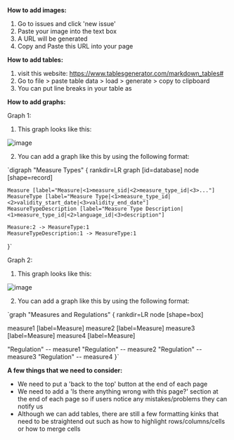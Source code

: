 **How to add images:**
1. Go to issues and click 'new issue' 
2. Paste your image into the text box
3. A URL will be generated 
4. Copy and Paste this URL into your page

**How to add tables:**
1. visit this website: https://www.tablesgenerator.com/markdown_tables# 
2. Go to file > paste table data > load > generate > copy to clipboard 
3. You can put line breaks in your table as <br> 

**How to add graphs:** 

Graph 1: 
1. This graph looks like this: 

![image](https://user-images.githubusercontent.com/61055197/93594831-7f161200-f9ae-11ea-8eec-3480c9a78ae1.png)

2. You can add a graph like this by using the following format: 

`digraph "Measure Types" {
    rankdir=LR
    graph [id=database]
    node [shape=record]
    
    Measure [label="Measure|<1>measure_sid|<2>measure_type_id|<3>..."]
    MeasureType [label="Measure Type|<1>measure_type_id|<2>validity_start_date|<3>validity_end_date"]
    MeasureTypeDescription [label="Measure Type Description|<1>measure_type_id|<2>language_id|<3>description"]

    Measure:2 -> MeasureType:1
    MeasureTypeDescription:1 -> MeasureType:1
}`

Graph 2: 
1. This graph looks like this: 

![image](https://user-images.githubusercontent.com/61055197/93596740-c651d200-f9b1-11ea-8321-211ecb6d575a.png)

2. You can add a graph like this by using the following format: 

`graph "Measures and Regulations" {
  rankdir=LR
  node [shape=box]

  measure1 [label=Measure]
  measure2 [label=Measure]
  measure3 [label=Measure]
  measure4 [label=Measure]
  
  "Regulation" -- measure1
  "Regulation" -- measure2
  "Regulation" -- measure3
  "Regulation" -- measure4
}`

**A few things that we need to consider:**
- We need to put a 'back to the top' button at the end of each page 
- We need to add a 'Is there anything wrong with this page?' section at the end of each page so if users notice any mistakes/problems they can notify us
- Although we can add tables, there are still a few formatting kinks that need to be straightend out such as how to highlight rows/columns/cells or how to merge cells
